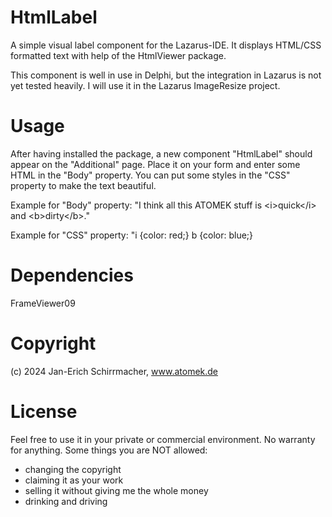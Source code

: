 # HtmlLabel
A simple visual label component for the Lazarus-IDE.
It displays HTML/CSS formatted text with help of the HtmlViewer package.

This component is well in use in Delphi, but the integration in Lazarus is not yet tested heavily.
I will use it in the Lazarus ImageResize project.

# Usage
After having installed the package, a new component "HtmlLabel" should appear on the "Additional" page.
Place it on your form and enter some HTML in the "Body" property.
You can put some styles in the "CSS" property to make the text beautiful.

Example for "Body" property: "I think all this ATOMEK stuff is &lt;i&gt;quick&lt;/i&gt; and &lt;b&gt;dirty&lt;/b&gt;."

Example for "CSS" property: "i {color: red;} b {color: blue;}

# Dependencies
FrameViewer09

# Copyright
(c) 2024 Jan-Erich Schirrmacher, www.atomek.de

# License
Feel free to use it in your private or commercial environment. No warranty for anything. Some things you are NOT allowed:
- changing the copyright
- claiming it as your work
- selling it without giving me the whole money
- drinking and driving
